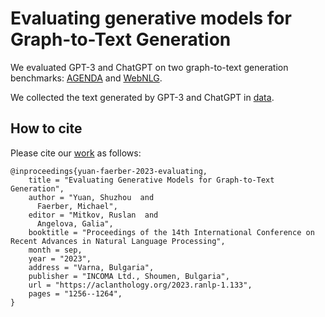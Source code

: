 # Evaluating generative models for Graph-to-Text Generation

We evaluated GPT-3 and ChatGPT on two graph-to-text generation benchmarks: [AGENDA](https://github.com/rikdz/GraphWriter/tree/master/data) and [WebNLG](https://gitlab.com/shimorina/webnlg-dataset/-/tree/master/webnlg_challenge_2017/test). 

We collected the text generated by GPT-3 and ChatGPT in [data](/data).

## How to cite

Please cite our [work](https://aclanthology.org/2023.ranlp-1.133/) as follows:

```
@inproceedings{yuan-faerber-2023-evaluating,
    title = "Evaluating Generative Models for Graph-to-Text Generation",
    author = "Yuan, Shuzhou  and
      Faerber, Michael",
    editor = "Mitkov, Ruslan  and
      Angelova, Galia",
    booktitle = "Proceedings of the 14th International Conference on Recent Advances in Natural Language Processing",
    month = sep,
    year = "2023",
    address = "Varna, Bulgaria",
    publisher = "INCOMA Ltd., Shoumen, Bulgaria",
    url = "https://aclanthology.org/2023.ranlp-1.133",
    pages = "1256--1264",
}
```
